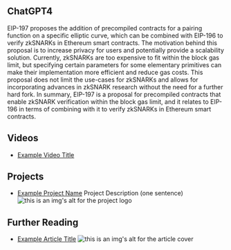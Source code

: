 ## ChatGPT4

EIP-197 proposes the addition of precompiled contracts for a pairing function on a specific elliptic curve, which can be combined with EIP-196 to verify zkSNARKs in Ethereum smart contracts. The motivation behind this proposal is to increase privacy for users and potentially provide a scalability solution. Currently, zkSNARKs are too expensive to fit within the block gas limit, but specifying certain parameters for some elementary primitives can make their implementation more efficient and reduce gas costs. This proposal does not limit the use-cases for zkSNARKs and allows for incorporating advances in zkSNARK research without the need for a further hard fork. In summary, EIP-197 is a proposal for precompiled contracts that enable zkSNARK verification within the block gas limit, and it relates to EIP-196 in terms of combining with it to verify zkSNARKs in Ethereum smart contracts.

## Videos

- [Example Video Title](https://www.youtube.com/watch?v=TDGq4aeevgY)

## Projects

- [Example Project Name](https://xxxx.xxx/xxxxx) Project Description (one sentence) ![this is an img's alt for the project logo](https://xxxx.xxx/project-logo.xxx)

## Further Reading

- [Example Article Title](https://xxxx.xxx/xxxxx) ![this is an img's alt for the article cover](https://xxxx.xxx/article-cover.xxx)
